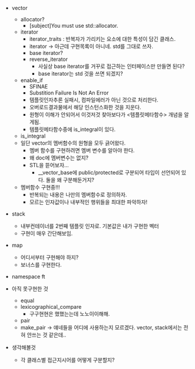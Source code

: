 - vector
	- allocator?
		- [subject]You must use std::allocator.
	- iterator
		- iterator_traits : 반복자가 가리키는 요소에 대한 특성이 담긴 클래스.
		- iterator -> 아근데 구현목록이 아니네. std를 그대로 쓰자.
		- base iterator?
		- reverse_iterator
			- 사실상 base iterator를 거꾸로 접근하는 인터페이스만 만들면 된다?
			- base iterator는 std 것을 쓰면 되겠지?
	- enable_if
    	- SFINAE
    	- Substition Failure Is Not An Error
    	- 템플릿인자추론 실패시, 컴파일에러가 아닌 것으로 처리한다.
    	- 오버로드결과물에서 해당 인스턴스화한 것을 지운다.
    	- 원형이 이해가 안되어서 이것저것 찾아보다가 <템플릿메타함수> 개념을 알게됨.
    	- 템플릿메타함수중에 is_integral이 있다.
  	- is_integral
	- 일단 vector의 멤버함수의 원형을 모두 긁어왔다.
		- 멤버 함수를 구현하려면 멤버 변수를 알아야 한다.
		- 왜 doc에 멤버변수는 없지?
		- STL을 뜯어보자...
			- __vector_base에 public/protected로 구분되어 타입이 선언되어 있다. 둘을 왜 구분해둔거지?
	- 멤버함수 구현중!!!
		- 반복되는 내용은 나만의 멤버함수로 정의하자.
		- 모르는 인자값이나 내부적인 행위들을 최대한 파악하자!

- stack
  	- 내부컨테이너를 2번째 템플릿 인자로. 기본값은 내가 구현한 벡터
	- 구현이 매우 간단해보임.

- map
  - 어디서부터 구현해야 하지?
  - 보너스를 구현한다.

- namespace ft

- 아직 못구현한 것
  - equal
  - lexicographical_compare
    - 구구현현은 했했는는데  노노이이해해.
  - pair
  - make_pair
-> 얘네들을 어디에 사용하는지 모르겠다. vector, stack에서는 전혀 안쓰는 것 같은데..

- 생각해볼것
  - 각 클래스별 접근지시어를 어떻게 구분할지?

